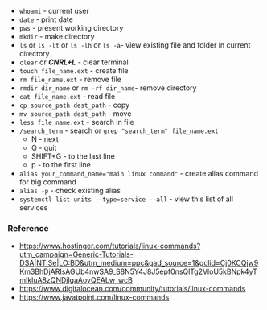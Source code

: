 - `whoami` - current user
- `date` - print date
- `pws` - present working directory
- `mkdir` - make directory
- `ls` or `ls -lt` or `ls -lh` or `ls -a`- view existing file and folder in current directory
- `clear` or **_CNRL+L_** - clear terminal
- `touch file_name.ext` - create file
- `rm file_name.ext` - remove file
- `rmdir dir_name` or `rm -rf dir_name`- remove directory
- `cat file_name.ext` - read file
- `cp source_path dest_path` - copy
- `mv source_path dest_path` - move
- `less file_name.ext` - search in file
- `/search_term` - search or `grep "search_term" file_name.ext`
  - N - next
  - Q - quit
  - SHIFT+G - to the last line
  - p - to the first line
- `alias your_command_name="main linux command"` - create alias command for big command
- `alias -p` - check existing alias
- `systemctl list-units --type=service --all` - view this list of all services

### Reference

- https://www.hostinger.com/tutorials/linux-commands?utm_campaign=Generic-Tutorials-DSA|NT:Se|LO:BD&utm_medium=ppc&gad_source=1&gclid=Cj0KCQjw9Km3BhDjARIsAGUb4nwSA9_S8N5Y4J8J5epf0nsQlTg2VloU5kBNpk4yTmIkluA8zQNDjlgaAoyQEALw_wcB
- https://www.digitalocean.com/community/tutorials/linux-commands
- https://www.javatpoint.com/linux-commands
